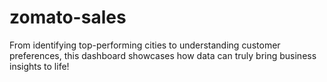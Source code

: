 # zomato-sales
From identifying top-performing cities to understanding customer preferences, this dashboard showcases how data can truly bring business insights to life!
